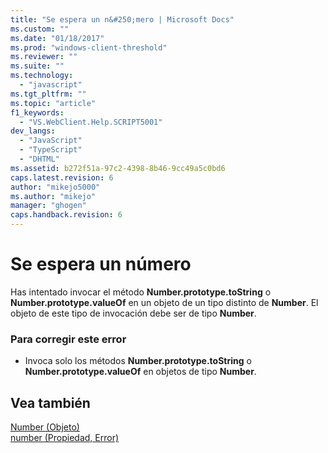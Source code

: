 ```yaml
---
title: "Se espera un n&#250;mero | Microsoft Docs"
ms.custom: ""
ms.date: "01/18/2017"
ms.prod: "windows-client-threshold"
ms.reviewer: ""
ms.suite: ""
ms.technology: 
  - "javascript"
ms.tgt_pltfrm: ""
ms.topic: "article"
f1_keywords: 
  - "VS.WebClient.Help.SCRIPT5001"
dev_langs: 
  - "JavaScript"
  - "TypeScript"
  - "DHTML"
ms.assetid: b272f51a-97c2-4398-8b46-9cc49a5c0bd6
caps.latest.revision: 6
author: "mikejo5000"
ms.author: "mikejo"
manager: "ghogen"
caps.handback.revision: 6
---
```

# Se espera un n&#250;mero
Has intentado invocar el método **Number.prototype.toString** o **Number.prototype.valueOf** en un objeto de un tipo distinto de **Number**.  El objeto de este tipo de invocación debe ser de tipo **Number**.  
  
### Para corregir este error  
  
-   Invoca solo los métodos **Number.prototype.toString** o **Number.prototype.valueOf** en objetos de tipo **Number**.  
  
## Vea también  
 [Number \(Objeto\)](../../javascript/reference/number-object-javascript.md)   
 [number \(Propiedad, Error\)](../../javascript/reference/number-property-error-javascript.md)